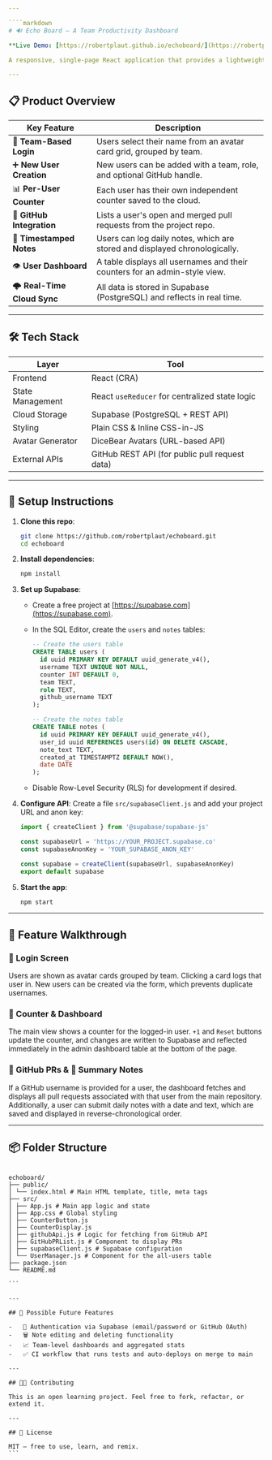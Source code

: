 ```yaml
---

````markdown
# 🔊 Echo Board – A Team Productivity Dashboard

**Live Demo: [https://robertplaut.github.io/echoboard/](https://robertplaut.github.io/echoboard/)**

A responsive, single-page React application that provides a lightweight dashboard for team members to track personal interaction counts, view their GitHub pull requests, and log daily summary notes. All data is stored and synced via [Supabase](https://supabase.com).

---
```


## 📋 Product Overview

| Key Feature                | Description                                                                |
| -------------------------- | -------------------------------------------------------------------------- |
| 🔐 **Team-Based Login**    | Users select their name from an avatar card grid, grouped by team.         |
| ➕ **New User Creation**   | New users can be added with a team, role, and optional GitHub handle.      |
| 📊 **Per-User Counter**    | Each user has their own independent counter saved to the cloud.            |
| 🐙 **GitHub Integration**  | Lists a user's open and merged pull requests from the project repo.        |
| 📝 **Timestamped Notes**   | Users can log daily notes, which are stored and displayed chronologically. |
| 👁️ **User Dashboard**      | A table displays all usernames and their counters for an admin-style view. |
| 🌩 **Real-Time Cloud Sync** | All data is stored in Supabase (PostgreSQL) and reflects in real time.     |

---

## 🛠 Tech Stack

| Layer            | Tool                                           |
| ---------------- | ---------------------------------------------- |
| Frontend         | React (CRA)                                    |
| State Management | React `useReducer` for centralized state logic |
| Cloud Storage    | Supabase (PostgreSQL + REST API)               |
| Styling          | Plain CSS & Inline CSS-in-JS                   |
| Avatar Generator | DiceBear Avatars (URL-based API)               |
| External APIs    | GitHub REST API (for public pull request data) |

---

## 🔧 Setup Instructions

1.  **Clone this repo**:

    ```bash
    git clone https://github.com/robertplaut/echoboard.git
    cd echoboard
    ```

2.  **Install dependencies**:

    ```bash
    npm install
    ```

3.  **Set up Supabase**:

    - Create a free project at [https://supabase.com](https://supabase.com).
    - In the SQL Editor, create the `users` and `notes` tables:

      ```sql
      -- Create the users table
      CREATE TABLE users (
        id uuid PRIMARY KEY DEFAULT uuid_generate_v4(),
        username TEXT UNIQUE NOT NULL,
        counter INT DEFAULT 0,
        team TEXT,
        role TEXT,
        github_username TEXT
      );

      -- Create the notes table
      CREATE TABLE notes (
        id uuid PRIMARY KEY DEFAULT uuid_generate_v4(),
        user_id uuid REFERENCES users(id) ON DELETE CASCADE,
        note_text TEXT,
        created_at TIMESTAMPTZ DEFAULT NOW(),
        date DATE
      );
      ```

    - Disable Row-Level Security (RLS) for development if desired.

4.  **Configure API**:
    Create a file `src/supabaseClient.js` and add your project URL and anon key:

    ```js
    import { createClient } from '@supabase/supabase-js'

    const supabaseUrl = 'https://YOUR_PROJECT.supabase.co'
    const supabaseAnonKey = 'YOUR_SUPABASE_ANON_KEY'

    const supabase = createClient(supabaseUrl, supabaseAnonKey)
    export default supabase
    ```

5.  **Start the app**:
    ```bash
    npm start
    ```

---

## 🧪 Feature Walkthrough

### 🧍 Login Screen

Users are shown as avatar cards grouped by team. Clicking a card logs that user in. New users can be created via the form, which prevents duplicate usernames.

### 🧮 Counter & Dashboard

The main view shows a counter for the logged-in user. `+1` and `Reset` buttons update the counter, and changes are written to Supabase and reflected immediately in the admin dashboard table at the bottom of the page.

### 🐙 GitHub PRs & 📝 Summary Notes

If a GitHub username is provided for a user, the dashboard fetches and displays all pull requests associated with that user from the main repository. Additionally, a user can submit daily notes with a date and text, which are saved and displayed in reverse-chronological order.

---

## 📦 Folder Structure

````

echoboard/
├── public/
│ └── index.html # Main HTML template, title, meta tags
├── src/
│ ├── App.js # Main app logic and state
│ ├── App.css # Global styling
│ ├── CounterButton.js
│ ├── CounterDisplay.js
│ ├── githubApi.js # Logic for fetching from GitHub API
│ ├── GitHubPRList.js # Component to display PRs
│ ├── supabaseClient.js # Supabase configuration
│ └── UserManager.js # Component for the all-users table
├── package.json
└── README.md

```

---

## 🚀 Possible Future Features

-   🔑 Authentication via Supabase (email/password or GitHub OAuth)
-   🗑️ Note editing and deleting functionality
-   📈 Team-level dashboards and aggregated stats
-   ✅ CI workflow that runs tests and auto-deploys on merge to main

---

## 👨‍💻 Contributing

This is an open learning project. Feel free to fork, refactor, or extend it.

---

## 📄 License

MIT — free to use, learn, and remix.
```
````
